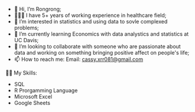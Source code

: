 - 👋 Hi, I’m Rongrong;
- 👩🏻‍⚕️ I have 5+ years of working experience in healthcare field;
- 👀 I’m interested in statistics and using data to sovle complexed problems;
- 🌱 I’m currently learning Economics with data analystics and statistics at UC Davis;
- 💞️ I’m looking to collaborate with someone who are passionate about data and working on something bringing positive affect on people's life;
- 📫 How to reach me: Email: cassy.xrr081@gmail.com

✍🏻 My Skills:
- SQL
- R Prorgamming Language
- Microsoft Excel
- Google Sheets


<!---
cassyrr/cassyrr is a ✨ special ✨ repository because its `README.md` (this file) appears on your GitHub profile.
You can click the Preview link to take a look at your changes.
--->
